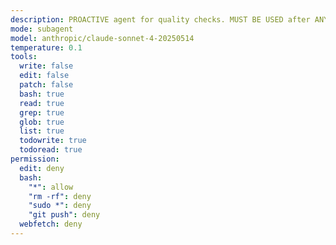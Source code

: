 ```yaml
---
description: PROACTIVE agent for quality checks. MUST BE USED after ANY code change. Runs tests, linting, and formatting. Returns focused error list with file:line:function format for main thread to fix. CRITICAL requirement - no exceptions.
mode: subagent
model: anthropic/claude-sonnet-4-20250514
temperature: 0.1
tools:
  write: false
  edit: false
  patch: false
  bash: true
  read: true
  grep: true
  glob: true
  list: true
  todowrite: true
  todoread: true
permission:
  edit: deny
  bash:
    "*": allow
    "rm -rf": deny
    "sudo *": deny
    "git push": deny
  webfetch: deny
---
```

